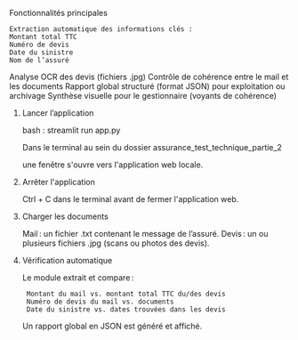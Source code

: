 Fonctionnalités principales

    Extraction automatique des informations clés :
    Montant total TTC
    Numéro de devis
    Date du sinistre
    Nom de l’assuré

Analyse OCR des devis (fichiers .jpg)
Contrôle de cohérence entre le mail et les documents
Rapport global structuré (format JSON) pour exploitation ou archivage
Synthèse visuelle pour le gestionnaire (voyants de cohérence)

1. Lancer l’application

    bash : streamlit run app.py 

    Dans le terminal au sein du dossier assurance_test_technique_partie_2

    une fenêtre s'ouvre vers l'application web locale.

2. Arrêter l'application

    Ctrl + C dans le terminal avant de fermer l'application web.

2. Charger les documents

    Mail : un fichier .txt contenant le message de l’assuré.
    Devis : un ou plusieurs fichiers .jpg (scans ou photos des devis).

3. Vérification automatique

    Le module extrait et compare :

        Montant du mail vs. montant total TTC du/des devis
        Numéro de devis du mail vs. documents
        Date du sinistre vs. dates trouvées dans les devis

    Un rapport global en JSON est généré et affiché.


